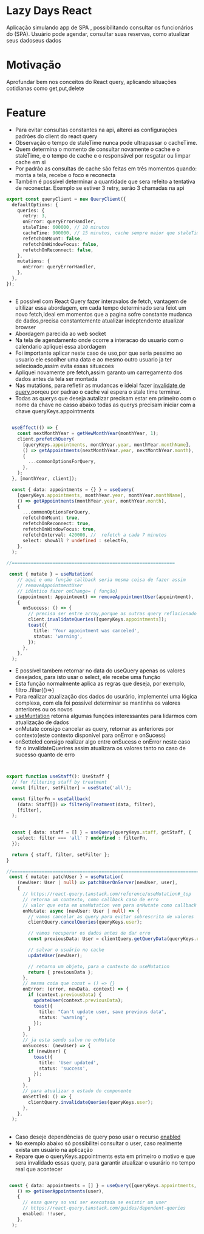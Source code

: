# Lazy Days React
Aplicação simulando app de SPA , possibilitando consultar os funcionários do (SPA). Usuário pode agendar, consultar suas reservas, como atualizar seus dadoseus dados

# Motivação
Aprofundar bem nos conceitos do React query, aplicando situações cotidianas como get,put,delete

# Feature
- Para   evitar consultas constantes na api, alterei as configurações padrões do client do react query
- Observação o tempo de staleTime nunca pode ultrapassar o cacheTime. 
- Quem determina o momento de consultar novamente o cache e o staleTime, e o tempo de cache e o responsável por resgatar ou limpar cache em si
- Por padrão as consultas de cache são feitas em três momentos quando: monta a tela, recebe o foco e reconecta
- Também é  possível determinar a quantidade que sera refeito a tentativa de reconectar. Exemplo se estiver 3 retry, serão 3 chamadas na api



``` typescript
export const queryClient = new QueryClient({
  defaultOptions: {
    queries: {
      retry: 3,
      onError: queryErrorHandler,
      staleTime: 600000, // 10 minutos
      cacheTime: 900000, // 15 minutos, cache sempre maior que staleTime
      refetchOnMount: false,
      refetchOnWindowFocus: false,
      refetchOnReconnect: false,
    },
    mutations: {
      onError: queryErrorHandler,
    },
  },
});


```

##

- E possivel com React Query fazer interavalos de fetch, vantagem de ultilizar essa abordagem, em cada tempo determinado sera feiot um novo fetch,ideal em momentos que a pagina sofre constante mudanca de dados,precisa constantemente atualizar indeptendente atualizar browser
- Abordagem parecida ao web socket
- Na tela de agendamento onde ocorre a interacao do usuario com o calendario apliquei essa abordagem
- Foi importante aplicar neste caso de uso,por que seria pessimo ao usuario ele escolher uma data e ao mesmo outro usuario ja ter selecioado,assim evita essas situacoes 
- Apliquei novamente  pre fetch,assim garanto um carregamento dos dados antes da tela ser montada
- Nas mutations, para refletir as mudancas e ideial  fazer [invalidate de query](https://react-query.tanstack.com/guides/query-invalidation),porqeu por padrao o cache vai espera o stale time terminar.
- Todas as querys que deseja autalizar precisam estar em primeiro com o nome da chave no casso abaixo todas as querys precisam iniciar com a chave queryKeys.appointments

``` typescript

  useEffect(() => {
    const nextMonthYear = getNewMonthYear(monthYear, 1);
    client.prefetchQuery(
      [queryKeys.appointments, monthYear.year, monthYear.monthName],
      () => getAppointments(nextMonthYear.year, nextMonthYear.month),
      {
        ...commonOptionsForQuery,
      },
    );
  }, [monthYear, client]);

  const { data: appointments = {} } = useQuery(
    [queryKeys.appointments, monthYear.year, monthYear.monthName],
    () => getAppointments(monthYear.year, monthYear.month),
    {
      ...commonOptionsForQuery,
      refetchOnMount: true,
      refetchOnReconnect: true,
      refetchOnWindowFocus: true,
      refetchInterval: 420000, //  refetch a cada 7 minutos
      select: showAll ? undefined : selectFn,
    },
  );
  
//============================================================

 const { mutate } = useMutation(
    // aqui e uma função callback seria mesma coisa de fazer assim
    // removeAppointmentUser
    // idêntico fazer onChange= { função}
    (appointment: Appointment) => removeAppointmentUser(appointment),
    {
      onSuccess: () => {
        // precisa ser entre array,porque as outras query reflacionado a ela e em array
        client.invalidateQueries([queryKeys.appointments]);
        toast({
          title: 'Your appointment was canceled',
          status: 'warning',
        });
      },
    },
  );


```
- E possível tambem retornar no data do useQuery apenas os valores desejados, para isto usar o select, ele recebe uma função
- Esta função normalmente aplica as regras que deseja, por exemplo, filtro .filter(()=>)
- Para realizar atualização dos dados do usurário, implementei uma lógica complexa, com ela foi possível determinar se mantinha os valores anteriores ou os novos
- [useMuntation](https://react-query.tanstack.com/reference/useMutation#_top) retorna algumas funções interessantes para lidarmos com atualização de dados
- onMutate consigo cancelar as query, retornar as anteriores por contexto(este contexto disponível para onError e onSucess)
- onSetteled consigo realizar algo entre onSucess e onError neste caso fiz o invalidateQuerires assim atualizara os valores tanto no caso de sucesso quanto de erro




``` typescript


export function useStaff(): UseStaff {
  // for filtering staff by treatment
  const [filter, setFilter] = useState('all');

  const filterFn = useCallback(
    (data: Staff[]) => filterByTreatment(data, filter),
    [filter],
  );

 
  const { data: staff = [] } = useQuery(queryKeys.staff, getStaff, {
    select: filter === 'all' ? undefined : filterFn,
  });

  return { staff, filter, setFilter };
}

//==========================================================================
 const { mutate: patchUser } = useMutation(
    (newUser: User | null) => patchUserOnServer(newUser, user),
    {
      // https://react-query.tanstack.com/reference/useMutation#_top
      // retorna um contexto, como callback caso de erro
      // valor que esta em useMutation vem para onMutate como callback
      onMutate: async (newUser: User | null) => {
        // vamos cancelar as query para evitar sobrescrita de valores
        clientQuery.cancelQueries(queryKeys.user);

        // vamos recuperar os dados antes de dar erro
        const previousData: User = clientQuery.getQueryData(queryKeys.user);

        // salvar o usuário no cache
        updateUser(newUser);

        // retorna um objeto, para o contexto do useMutation
        return { previousData };
      },
      // mesma coia que const = () => {}
      onError: (error, newData, context) => {
        if (context.previousData) {
          updateUser(context.previousData);
          toast({
            title: "Can't update user, save previous data",
            status: 'warning',
          });
        }
      },
      // ja esta sendo salvo no onMutate
      onSuccess: (newUser) => {
        if (newUser) {
          toast({
            title: 'User updated',
            status: 'success',
          });
        }
      },
      // para atualizar o estado do componente
      onSettled: () => {
        clientQuery.invalidateQueries(queryKeys.user);
      },
    },
  );

```
##

- Caso deseje dependências de query poso usar o recurso [enabled](https://react-query.tanstack.com/guides/dependent-queries)
- No exemplo abaixo só possibilitei consultar o user, caso realmente exista um usuário na aplicação 
- Repare que o queryKeys.appointments esta em primeiro o motivo e que sera invalidado essas query, para garantir atualizar o usurário no tempo real que acontecer


``` typescript

 const { data: appointments = [] } = useQuery([queryKeys.appointments, queryKeys.userAppointments, queryKeys.user],
    () => getUserAppointments(user),
    {
      // essa query so vai ser executada se existir um user
      // https://react-query.tanstack.com/guides/dependent-queries
      enabled: !!user,
    },
  );


```







